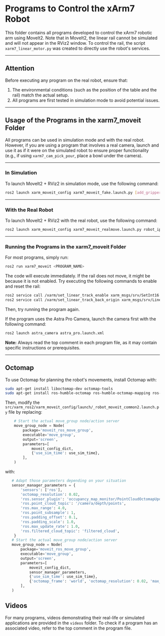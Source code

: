 # Programs to Control the xArm7 Robot

This folder contains all programs developed to control the xArm7 robotic arm using MoveIt2. Note that in MoveIt2, the linear rail cannot be simulated and will not appear in the RViz2 window. To control the rail, the script `xarm7_linear_motor.py` was created to directly use the robot's services.

---

## Attention
Before executing any program on the real robot, ensure that:
1. The environmental conditions (such as the position of the table and the rail) match the actual setup.
2. All programs are first tested in simulation mode to avoid potential issues.

---

## Usage of the Programs in the xarm7_moveit Folder

All programs can be used in simulation mode and with the real robot. However, if you are using a program that involves a real camera, launch and use it as if it were on the simulated robot to ensure proper functionality (e.g., if using `xarm7_cam_pick_pour`, place a bowl under the camera).

---

### In Simulation
To launch MoveIt2 + RViz2 in simulation mode, use the following command:

```bash
ros2 launch xarm_moveit_config xarm7_moveit_fake.launch.py [add_gripper:=true] [add_orbbec_astra:=true]
```

---

### With the Real Robot
To launch MoveIt2 + RViz2 with the real robot, use the following command:

```bash
ros2 launch xarm_moveit_config xarm7_moveit_realmove.launch.py robot_ip:=192.168.1.240 [add_gripper:=true] [add_orbbec_astra:=true]
```

---

### Running the Programs in the xarm7_moveit Folder
For most programs, simply run:

```bash
ros2 run xarm7_moveit <PROGRAM_NAME>
```

The code will execute immediately. If the rail does not move, it might be because it is not enabled. Try executing the following commands to enable and reset the rail:

```bash
ros2 service call /xarm/set_linear_track_enable xarm_msgs/srv/SetInt16 "{data: 1}"
ros2 service call /xarm/set_linear_track_back_origin xarm_msgs/srv/LinearTrackBackOrigin "{}"
```

Then, try running the program again.

If the program uses the Astra Pro Camera, launch the camera first with the following command:

```bash
ros2 launch astra_camera astra_pro.launch.xml
```

**Note:** Always read the top comment in each program file, as it may contain specific instructions or prerequisites.

---

## Octomap

To use Octomap for planning the robot's movements, install Octomap with:

```bash
sudo apt-get install liboctomap-dev octomap-tools
sudo apt-get install ros-humble-octomap ros-humble-octomap-mapping ros-humble-octomap-msgs ros-humble-octomap-ros ros-humble-octomap-server
```

Then, modify the `src/xarm_ros2/xarm_moveit_config/launch/_robot_moveit_common2.launch.py` file by replacing:

```Python
    # Start the actual move_group node/action server
    move_group_node = Node(
        package='moveit_ros_move_group',
        executable='move_group',
        output='screen',
        parameters=[
            moveit_config_dict,
            {'use_sim_time': use_sim_time},
        ],
    )
```
 
with:

 ```Python
    # Adapt those parameters depending on your situation
    sensor_manager_parameters = {
        'sensors': ['ros'],
        'octomap_resolution': 0.02,
        'ros.sensor_plugin': 'occupancy_map_monitor/PointCloudOctomapUpdater',
        'ros.point_cloud_topic': '/camera/depth/points',
        'ros.max_range': 4.0,
        'ros.point_subsample': 1,
        'ros.padding_offset': 0.1,
        'ros.padding_scale': 1.0,
        'ros.max_update_rate': 1.0,
        'ros.filtered_cloud_topic': 'filtered_cloud',
     }
    # Start the actual move_group node/action server
    move_group_node = Node(
        package='moveit_ros_move_group',
        executable='move_group',
        output='screen',
        parameters=[
            moveit_config_dict,
            sensor_manager_parameters,
            {'use_sim_time': use_sim_time},
            {'octomap_frame': 'world', 'octomap_resolution': 0.02, 'max_range': 4.0}, # Adapt those parameters depending on your situation
        ],
    )
 ```

## Videos
For many programs, videos demonstrating their real-life or simulated applications are provided in the `videos` folder. To check if a program has an associated video, refer to the top comment in the program file.